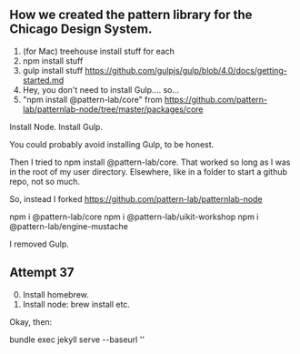 ## How we created the pattern library for the Chicago Design System.

1. (for Mac) treehouse install stuff for each
2. npm install stuff
3. gulp install stuff https://github.com/gulpjs/gulp/blob/4.0/docs/getting-started.md
4. Hey, you don't need to install Gulp.... so...
5. "npm install @pattern-lab/core" from https://github.com/pattern-lab/patternlab-node/tree/master/packages/core


Install Node.
Install Gulp.

You could probably avoid installing Gulp, to be honest.

Then I tried to npm install @pattern-lab/core. That worked so long as I was in the root of my user directory. Elsewhere, like in a folder to start a github repo, not so much.

So, instead I forked https://github.com/pattern-lab/patternlab-node

npm i @pattern-lab/core
npm i @pattern-lab/uikit-workshop
npm i @pattern-lab/engine-mustache


I removed Gulp.

## Attempt 37

0. Install homebrew.
1. Install node: brew install etc.



Okay, then:

bundle exec jekyll serve --baseurl ''
